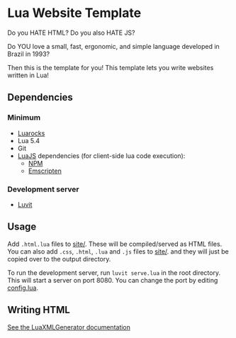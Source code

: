 # Lua Website Template

Do you HATE HTML?
Do you also HATE JS?

Do YOU love a small, fast, ergonomic, and simple language developed in Brazil in 1993?

Then this is the template for you! This template lets you write websites written in Lua!

## Dependencies

### Minimum
- [Luarocks](https://luarocks.org/)
- Lua 5.4
- Git
- [LuaJS](https://github.com/Doridian/LuaJS) dependencies (for client-side lua code execution):
    - [NPM](https://www.npmjs.com/)
    - [Emscripten](https://emscripten.org/)

### Development server
- [Luvit](https://luvit.io/)

## Usage

Add `.html.lua` files to [site/](site/). These will be compiled/served as HTML files. You can also add `.css`, `.html`, `.lua` and `.js` files to [site/](site/). and they will just be copied over to the output directory.

To run the development server, run `luvit serve.lua` in the root directory. This will start a server on port 8080. You can change the port by editing [config.lua](config.lua).

## Writing HTML

[See the LuaXMLGenerator documentation](https://github.com/Frityet/LuaXMLGenerator/blob/master/README.md)
